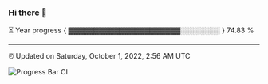 ### Hi there 👋

⏳ Year progress { ▓▓▓▓▓▓▓▓▓▓▓▓▓▓▓▓▓▓▓▓▓▓░░░░░░░░ } 74.83 %

---

⏰ Updated on Saturday, October 1, 2022, 2:56 AM UTC

![Progress Bar CI](https://github.com/arthurbuhl/arthurbuhl/workflows/Progress%20Bar%20CI/badge.svg)
